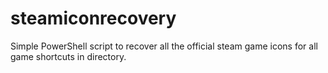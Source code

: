# steamiconrecovery
Simple PowerShell script to recover all the official steam game icons for all game shortcuts in directory.
